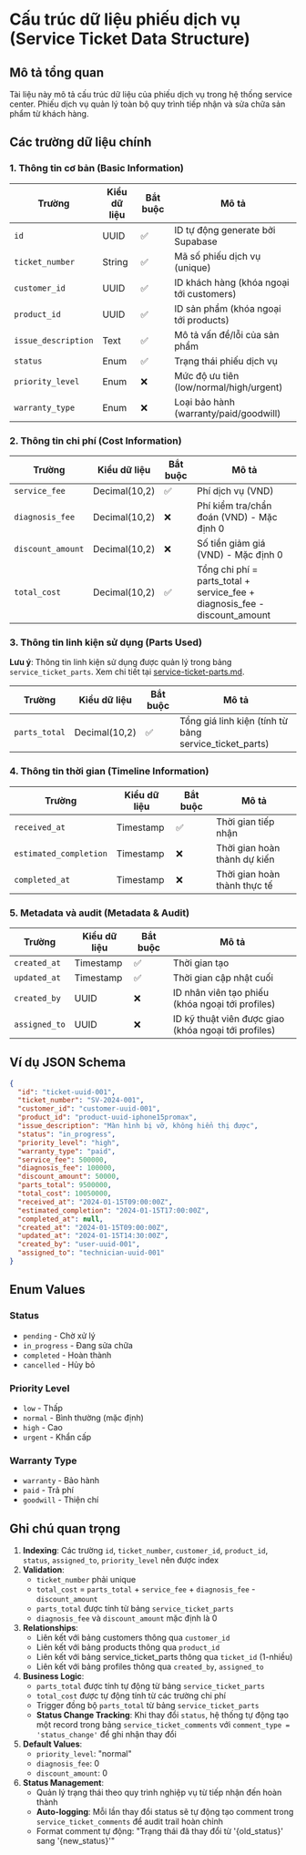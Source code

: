 # Cấu trúc dữ liệu phiếu dịch vụ (Service Ticket Data Structure)

## Mô tả tổng quan
Tài liệu này mô tả cấu trúc dữ liệu của phiếu dịch vụ trong hệ thống service center. Phiếu dịch vụ quản lý toàn bộ quy trình tiếp nhận và sửa chữa sản phẩm từ khách hàng.

## Các trường dữ liệu chính

### 1. Thông tin cơ bản (Basic Information)

| Trường | Kiểu dữ liệu | Bắt buộc | Mô tả |
|--------|-------------|----------|-------|
| `id` | UUID | ✅ | ID tự động generate bởi Supabase |
| `ticket_number` | String | ✅ | Mã số phiếu dịch vụ (unique) |
| `customer_id` | UUID | ✅ | ID khách hàng (khóa ngoại tới customers) |
| `product_id` | UUID | ✅ | ID sản phẩm (khóa ngoại tới products) |
| `issue_description` | Text | ✅ | Mô tả vấn đề/lỗi của sản phẩm |
| `status` | Enum | ✅ | Trạng thái phiếu dịch vụ |
| `priority_level` | Enum | ❌ | Mức độ ưu tiên (low/normal/high/urgent) |
| `warranty_type` | Enum | ❌ | Loại bảo hành (warranty/paid/goodwill) |

### 2. Thông tin chi phí (Cost Information)

| Trường | Kiểu dữ liệu | Bắt buộc | Mô tả |
|--------|-------------|----------|-------|
| `service_fee` | Decimal(10,2) | ✅ | Phí dịch vụ (VND) |
| `diagnosis_fee` | Decimal(10,2) | ❌ | Phí kiểm tra/chẩn đoán (VND) - Mặc định 0 |
| `discount_amount` | Decimal(10,2) | ❌ | Số tiền giảm giá (VND) - Mặc định 0 |
| `total_cost` | Decimal(10,2) | ✅ | Tổng chi phí = parts_total + service_fee + diagnosis_fee - discount_amount |

### 3. Thông tin linh kiện sử dụng (Parts Used)

**Lưu ý**: Thông tin linh kiện sử dụng được quản lý trong bảng `service_ticket_parts`. Xem chi tiết tại [service-ticket-parts.md](./service-ticket-parts.md).

| Trường | Kiểu dữ liệu | Bắt buộc | Mô tả |
|--------|-------------|----------|-------|
| `parts_total` | Decimal(10,2) | ✅ | Tổng giá linh kiện (tính từ bảng service_ticket_parts) |

### 4. Thông tin thời gian (Timeline Information)

| Trường | Kiểu dữ liệu | Bắt buộc | Mô tả |
|--------|-------------|----------|-------|
| `received_at` | Timestamp | ✅ | Thời gian tiếp nhận |
| `estimated_completion` | Timestamp | ❌ | Thời gian hoàn thành dự kiến |
| `completed_at` | Timestamp | ❌ | Thời gian hoàn thành thực tế |

### 5. Metadata và audit (Metadata & Audit)

| Trường | Kiểu dữ liệu | Bắt buộc | Mô tả |
|--------|-------------|----------|-------|
| `created_at` | Timestamp | ✅ | Thời gian tạo |
| `updated_at` | Timestamp | ✅ | Thời gian cập nhật cuối |
| `created_by` | UUID | ❌ | ID nhân viên tạo phiếu (khóa ngoại tới profiles) |
| `assigned_to` | UUID | ❌ | ID kỹ thuật viên được giao (khóa ngoại tới profiles) |

## Ví dụ JSON Schema

```json
{
  "id": "ticket-uuid-001",
  "ticket_number": "SV-2024-001",
  "customer_id": "customer-uuid-001",
  "product_id": "product-uuid-iphone15promax",
  "issue_description": "Màn hình bị vỡ, không hiển thị được",
  "status": "in_progress",
  "priority_level": "high",
  "warranty_type": "paid",
  "service_fee": 500000,
  "diagnosis_fee": 100000,
  "discount_amount": 50000,
  "parts_total": 9500000,
  "total_cost": 10050000,
  "received_at": "2024-01-15T09:00:00Z",
  "estimated_completion": "2024-01-15T17:00:00Z",
  "completed_at": null,
  "created_at": "2024-01-15T09:00:00Z",
  "updated_at": "2024-01-15T14:30:00Z",
  "created_by": "user-uuid-001",
  "assigned_to": "technician-uuid-001"
}
```

## Enum Values

### Status
- `pending` - Chờ xử lý
- `in_progress` - Đang sửa chữa
- `completed` - Hoàn thành
- `cancelled` - Hủy bỏ

### Priority Level
- `low` - Thấp
- `normal` - Bình thường (mặc định)
- `high` - Cao
- `urgent` - Khẩn cấp

### Warranty Type
- `warranty` - Bảo hành
- `paid` - Trả phí
- `goodwill` - Thiện chí

## Ghi chú quan trọng

1. **Indexing**: Các trường `id`, `ticket_number`, `customer_id`, `product_id`, `status`, `assigned_to`, `priority_level` nên được index
2. **Validation**: 
   - `ticket_number` phải unique
   - `total_cost` = `parts_total` + `service_fee` + `diagnosis_fee` - `discount_amount`
   - `parts_total` được tính từ bảng `service_ticket_parts`
   - `diagnosis_fee` và `discount_amount` mặc định là 0
3. **Relationships**: 
   - Liên kết với bảng customers thông qua `customer_id`
   - Liên kết với bảng products thông qua `product_id`
   - Liên kết với bảng service_ticket_parts thông qua `ticket_id` (1-nhiều)
   - Liên kết với bảng profiles thông qua `created_by`, `assigned_to`
4. **Business Logic**: 
   - `parts_total` được tính tự động từ bảng `service_ticket_parts`
   - `total_cost` được tự động tính từ các trường chi phí
   - Trigger đồng bộ `parts_total` từ bảng `service_ticket_parts`
   - **Status Change Tracking**: Khi thay đổi `status`, hệ thống tự động tạo một record trong bảng `service_ticket_comments` với `comment_type = 'status_change'` để ghi nhận thay đổi
5. **Default Values**:
   - `priority_level`: "normal"
   - `diagnosis_fee`: 0
   - `discount_amount`: 0
6. **Status Management**: 
   - Quản lý trạng thái theo quy trình nghiệp vụ từ tiếp nhận đến hoàn thành
   - **Auto-logging**: Mỗi lần thay đổi status sẽ tự động tạo comment trong `service_ticket_comments` để audit trail hoàn chỉnh
   - Format comment tự động: "Trạng thái đã thay đổi từ '{old_status}' sang '{new_status}'"